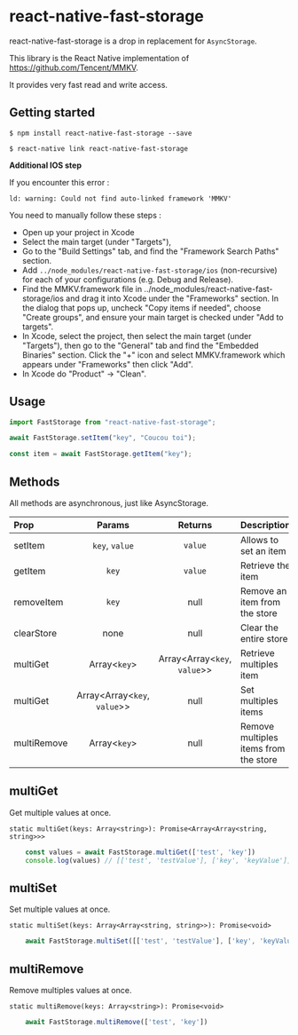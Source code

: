 # react-native-fast-storage

react-native-fast-storage is a drop in replacement for `AsyncStorage`.

This library is the React Native implementation of https://github.com/Tencent/MMKV.

It provides very fast read and write access.

## Getting started

`$ npm install react-native-fast-storage --save`

`$ react-native link react-native-fast-storage`

**Additional IOS step**

If you encounter this error :

```
ld: warning: Could not find auto-linked framework 'MMKV'
```

You need to manually follow these steps :

- Open up your project in Xcode
- Select the main target (under "Targets"),
- Go to the "Build Settings" tab, and find the "Framework Search Paths" section.
- Add `../node_modules/react-native-fast-storage/ios` (non-recursive) for each of your configurations (e.g. Debug and Release).
- Find the MMKV.framework file in ../node_modules/react-native-fast-storage/ios and drag it into Xcode under the "Frameworks" section. In the dialog that pops up, uncheck "Copy items if needed", choose "Create groups", and ensure your main target is checked under "Add to targets".
- In Xcode, select the project, then select the main target (under "Targets"), then go to the "General" tab and find the "Embedded Binaries" section. Click the "+" icon and select MMKV.framework which appears under "Frameworks" then click "Add".
- In Xcode do "Product" -> "Clean".

## Usage

```javascript
import FastStorage from "react-native-fast-storage";

await FastStorage.setItem("key", "Coucou toi");

const item = await FastStorage.getItem("key");
```

## Methods

All methods are asynchronous, just like AsyncStorage.

| Prop        |            Params            |           Returns            | Description                           |
| :---------- | :--------------------------: | :--------------------------: | :------------------------------------ |
| setItem     |        `key`, `value`        |           `value`            | Allows to set an item                 |
| getItem     |            `key`             |           `value`            | Retrieve the item                     |
| removeItem  |            `key`             |             null             | Remove an item from the store         |
| clearStore  |             none             |             null             | Clear the entire store                |
| multiGet    |         Array<`key`>         | Array<Array<`key`, `value`>> | Retrieve multiples item               |
| multiGet    | Array<Array<`key`, `value`>> |             null             | Set multiples items                   |
| multiRemove |         Array<`key`>         |             null             | Remove multiples items from the store |


## multiGet

Get multiple values at once.

```static multiGet(keys: Array<string>): Promise<Array<Array<string, string>>>```

```js
    const values = await FastStorage.multiGet(['test', 'key'])
    console.log(values) // [['test', 'testValue'], ['key', 'keyValue']]
```

## multiSet

Set multiple values at once.

```static multiSet(keys: Array<Array<string, string>>): Promise<void>```

```js
    await FastStorage.multiSet([['test', 'testValue'], ['key', 'keyValue']])
```


## multiRemove

Remove multiples values at once.

```static multiRemove(keys: Array<string>): Promise<void>```

```js
    await FastStorage.multiRemove(['test', 'key'])
```